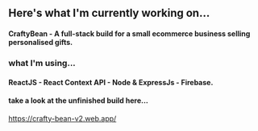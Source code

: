 ## Here's what I'm currently working on... 

#### CraftyBean - A full-stack build for a small ecommerce business selling personalised gifts.

### what I'm using...
#### ReactJS - React Context API - Node & ExpressJs - Firebase.




#### take a look at the unfinished build here...
https://crafty-bean-v2.web.app/

